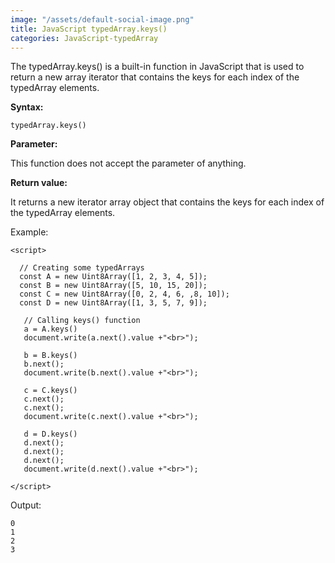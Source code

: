```yaml
---
image: "/assets/default-social-image.png"
title: JavaScript typedArray.keys()
categories: JavaScript-typedArray
---
```


The typedArray.keys() is a built-in function in JavaScript that is used to return a new array iterator that contains the keys for each index of the typedArray elements.

**Syntax:**

`typedArray.keys()`

**Parameter:**

This function does not accept the parameter of anything.

**Return value:**

It returns a new iterator array object that contains the keys for each index of the typedArray elements.

Example:

```
<script> 
  
  // Creating some typedArrays 
  const A = new Uint8Array([1, 2, 3, 4, 5]); 
  const B = new Uint8Array([5, 10, 15, 20]); 
  const C = new Uint8Array([0, 2, 4, 6, ,8, 10]); 
  const D = new Uint8Array([1, 3, 5, 7, 9]); 
   
   // Calling keys() function 
   a = A.keys() 
   document.write(a.next().value +"<br>"); 
     
   b = B.keys() 
   b.next(); 
   document.write(b.next().value +"<br>"); 
     
   c = C.keys() 
   c.next(); 
   c.next(); 
   document.write(c.next().value +"<br>"); 
     
   d = D.keys() 
   d.next(); 
   d.next(); 
   d.next(); 
   document.write(d.next().value +"<br>"); 
      
</script> 
```

Output:

```
0
1
2
3
```